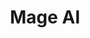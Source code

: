 ---
draft: false
title: Mage AI
content:
  id: mage
  name: Mage AI
  website: https://www.mage.ai/
  short_description: The modern replacement for Airflow. Build, run, and manage data pipelines for integrating and transforming data.
---